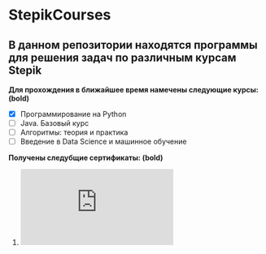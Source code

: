 # StepikCourses
## В данном репозитории находятся программы для решения задач по различным курсам Stepik 
**Для прохождения в ближайшее время намечены следующие курсы: (bold)**
- [x] Программирование на Python
- [ ] Java. Базовый курс
- [ ] Алгоритмы: теория и практика
- [ ] Введение в Data Science и машинное обучение

**Получены следубщие сертификаты: (bold)**
1. ![Alt-текст](https://stepik.org/certificate/e55b90939beec2492322e8cfb32ddce5b9ecbed7.pdf "Орк")
